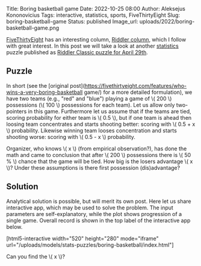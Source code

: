 Title: Boring basketball game
Date: 2022-10-25 08:00
Author: Aleksejus Kononovicius
Tags: interactive, statistics, sports, FiveThirtyEight
Slug: boring-basketball-game
Status: published
Image_url: uploads/2022/boring-basketball-game.png

[FiveThirtyEight](https://fivethirtyeight.com/) has an interesting column,
[Riddler column](https://fivethirtyeight.com/tag/the-riddler/), which I
follow with great interest. In this post we will take a look at another
[statistics](/tag/statistics/) puzzle published as [Riddler Classic puzzle
for April
29th](https://fivethirtyeight.com/features/who-wins-a-very-boring-basketball-game/).
<!--more-->

## Puzzle

In short (see the [original
post](https://fivethirtyeight.com/features/who-wins-a-very-boring-basketball
game/) for a more detailed formulation), we have two teams (e.g., "red" and
"blue") playing a game of \\\( 200 \\\) possessions (\\\( 100 \\\) possessions
for each team). Let us allow only two-pointers in this game. Furthermore let
us assume that if the teams are tied, scoring probability for either
team is \\\( 0.5 \\\), but if one team is ahead then loosing team
concentrates and starts shooting better: scoring with \\\( 0.5 + x \\\)
probability. Likewise winning team looses concentration and starts
shooting worse: scoring with \\\( 0.5 - x \\\) probability.

Organizer, who knows \\\( x \\\) (from empirical observation?), has done the
math and came to conclusion that after \\\( 200 \\\) possessions there is
\\\( 50 \% \\\) chance that the game will be tied. How big is the losers
advantage \\\( x \\\)? Under these assumptions is there first possession
(dis)advantage?

## Solution

Analytical solution is possible, but will merit its own post. Here let us
share interactive app, which may be used to solve the problem. The input
parameters are self-explanatory, while the plot shows progression of a
single game. Overall record is shown in the top label of the interactive app
below.

[html5-interactive width="520" height="280" mode="iframe"
url="/uploads/models/stats-puzzles/boring-basketball/index.html"]

Can you find the \\\( x \\\)?
